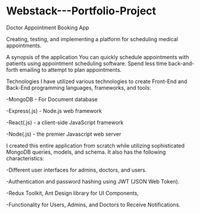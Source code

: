 # Webstack---Portfolio-Project
Doctor Appointment Booking App


Creating, testing, and implementing a platform for scheduling medical appointments.


A synopsis of the application
You can quickly schedule appointments with patients using appointment scheduling software. Spend less time back-and-forth emailing to attempt to plan appointments.

Technologies
I have utilized various technologies to create Front-End and Back-End programming languages, frameworks, and tools:


-MongoDB - For Document database

-Express(.js) - Node.js web framework

-React(.js) - a client-side JavaScript framework

-Node(.js) - the premier Javascript web server

I created this entire application from scratch while utilizing sophisticated MongoDB queries, models, and schema. It also has the following characteristics:

-Different user interfaces for admins, doctors, and users.

-Authentication and password hashing using JWT (JSON Web Token).

-Redux Toolkit, Ant Design library for UI Components,

-Functionality for Users, Admins, and Doctors to Receive Notifications.
